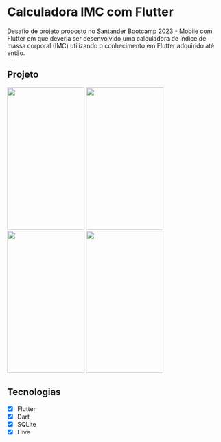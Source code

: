 # Calculadora IMC com Flutter

Desafio de projeto proposto no Santander Bootcamp 2023 - Mobile com Flutter em que deveria ser desenvolvido uma calculadora de índice de massa corporal (IMC) utilizando o conhecimento em Flutter adquirido até então.

## Projeto

<img src="https://github.com/DiegoBernardes95/calculadora_imc_com_flutter/assets/113109526/723df56e-be8a-4aa9-964d-04cec745ca0e" height=330 width=180/>
<img src="https://github.com/DiegoBernardes95/calculadora_imc_com_flutter/assets/113109526/d20e3e29-f987-4240-8636-652969a7fb1e" height=330 width=180/>
<img src="https://github.com/DiegoBernardes95/calculadora_imc_com_flutter/assets/113109526/94b1e536-dd0d-43ad-81b7-fece1c9a9680" height=330 width=180/>
<img src="https://github.com/DiegoBernardes95/calculadora_imc_com_flutter/assets/113109526/73e0ac1f-e53d-4906-886b-3673abac33f5" height=330 width=180/>

## Tecnologias

- [x] Flutter
- [x] Dart
- [x] SQLite
- [x] Hive  
